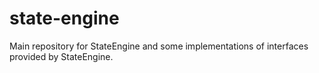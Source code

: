 # state-engine

Main repository for StateEngine and some implementations of interfaces provided by StateEngine.
